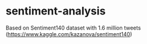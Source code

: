 # sentiment-analysis
Based on Sentiment140 dataset with 1.6 million tweets (https://www.kaggle.com/kazanova/sentiment140)

